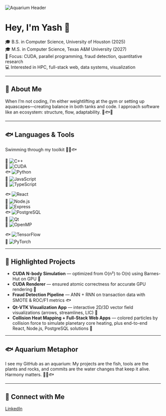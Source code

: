 ![Aquarium Header]([https://pixabay.com/gifs/aquarium-fish-underwater-water-3534/](https://www.pinterest.com/pin/543246773783653333/))  

# Hey, I'm Yash 👋

🎓 B.S. in Computer Science, University of Houston (2025)  
🎓 M.S. in Computer Science, Texas A&M University (2027)  
🔬 Focus: CUDA, parallel programming, fraud detection, quantitative research  
💻 Interested in HPC, full-stack web, data systems, visualization  

---

## 🐠 About Me  
When I’m not coding, I’m either weightlifting at the gym or setting up aquascapes—creating balance in both tanks and code. I approach software like an ecosystem: structure, flow, adaptability. 🐡🐟🐠  

---

## 🐟 Languages & Tools  
Swimming through my toolkit 🐠🐡🐟  

🐡 ![C++](https://img.shields.io/badge/C++-00599C?style=for-the-badge&logo=c%2B%2B&logoColor=white)  
🐠 ![CUDA](https://img.shields.io/badge/CUDA-7610F2?style=for-the-badge&logo=nvidia&logoColor=white)  
🐟 ![Python](https://img.shields.io/badge/Python-3776AB?style=for-the-badge&logo=python&logoColor=white)  
🐡 ![JavaScript](https://img.shields.io/badge/JavaScript-F7DF1E?style=for-the-badge&logo=javascript&logoColor=black)  
🐠 ![TypeScript](https://img.shields.io/badge/TypeScript-3178C6?style=for-the-badge&logo=typescript&logoColor=white)  

🐟 ![React](https://img.shields.io/badge/React-61DAFB?style=for-the-badge&logo=react&logoColor=black)  
🐡 ![Node.js](https://img.shields.io/badge/Node.js-339933?style=for-the-badge&logo=node.js&logoColor=white)  
🐠 ![Express](https://img.shields.io/badge/Express-000000?style=for-the-badge&logo=express&logoColor=white)  
🐟 ![PostgreSQL](https://img.shields.io/badge/PostgreSQL-4169E1?style=for-the-badge&logo=postgresql&logoColor=white)  
🐡 ![Qt](https://img.shields.io/badge/Qt-41CD52?style=for-the-badge&logo=qt&logoColor=white)  
🐠 ![OpenMP](https://img.shields.io/badge/OpenMP-ED1C24?style=for-the-badge&logo=gnu&logoColor=white)  

🐟 ![TensorFlow](https://img.shields.io/badge/TensorFlow-FF6F00?style=for-the-badge&logo=tensorflow&logoColor=white)  
🐡 ![PyTorch](https://img.shields.io/badge/PyTorch-EE4C2C?style=for-the-badge&logo=pytorch&logoColor=white)  
  

---

## 🐠 Highlighted Projects  
- **CUDA N-body Simulation** — optimized from O(n²) to O(n) using Barnes-Hut on GPU 🐡  
- **CUDA Renderer** — ensured atomic correctness for accurate GPU rendering 🐠  
- **Fraud Detection Pipeline** — ANN + RNN on transaction data with SMOTE & ROC/F1 metrics 🐟  
- **Qt-VTK Visualization App** — interactive 2D/3D vector field visualizations (arrows, streamlines, LIC) 🐡  
- **Collision Heat Mapping + Full-Stack Web Apps** — colored particles by collision force to simulate planetary core heating, plus end-to-end React, Node.js, PostgreSQL solutions 🐠  

---

## 🐟 Aquarium Metaphor  
I see my GitHub as an aquarium: My projects are the fish, tools are the plants and rocks, and commits are the water changes that keep it alive. Harmony matters. 🐡🐠🐟  

---

## 🐠 Connect with Me  
[LinkedIn](https://www.linkedin.com/in/yashpatelll) 
